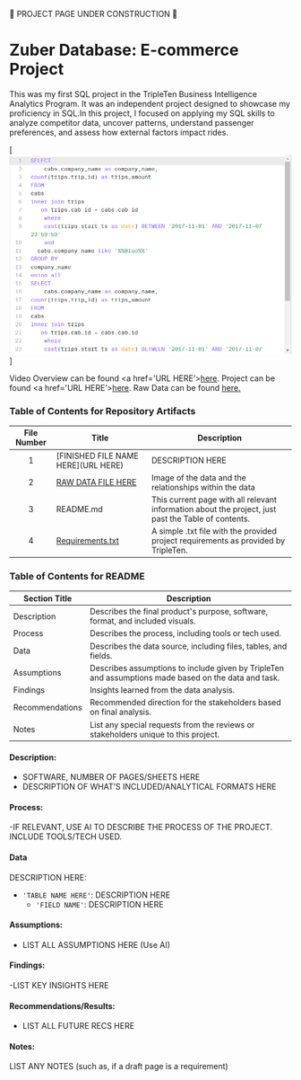 🚧 PROJECT PAGE UNDER CONSTRUCTION 🚧

# Zuber Database: E-commerce Project

This was my first SQL project in the TripleTen Business Intelligence Analytics Program. It was an independent project designed to showcase my proficiency in SQL.In this project, I focused on applying my SQL skills to analyze competitor data, uncover patterns, understand passenger preferences, and assess how external factors impact rides.


[<img src="https://github.com/SakinahJ/Data_Projects_TripleTen/blob/main/Images/SQL%20Ecommerce1.png" alt="First Sheet of Project**">]

Video Overview can be found <a href='URL HERE’><u>here</u>.</a>
Project can be found <a href='URL HERE’><u>here</u>.</a>
Raw Data can be found <a href='URL HERE'><u>here</u>.</a>

### Table of Contents for Repository Artifacts
| File Number | Title | Description |
| :-----------: | ----------- |----------- |
| 1 | [FINISHED FILE NAME HERE](URL HERE) | DESCRIPTION HERE |
| 2 | [RAW DATA FILE HERE](https://github.com/SakinahJ/Data_Projects_TripleTen/blob/main/Images/tablescheme.png) | Image of the data and the relationships within the data |
| 3 | README.md | This current page with all relevant information about the project, just past the Table of contents. |
| 4 | [Requirements.txt](https://github.com/SakinahJ/Data_Projects_TripleTen/blob/main/Ecommerce/Requirements.txt) | A simple .txt file with the provided project requirements as provided by TripleTen. |

### Table of Contents for README
| Section Title | Description |
| ----------- |----------- |
| Description | Describes the final product's purpose, software, format, and included visuals. |
| Process | Describes the process, including tools or tech used. |
| Data | Describes the data source, including files, tables, and fields. |
| Assumptions | Describes assumptions to include given by TripleTen and assumptions made based on the data and task. |
| Findings | Insights learned from the data analysis. |
| Recommendations | Recommended direction for the stakeholders based on final analysis. |
| Notes | List any special requests from the reviews or stakeholders unique to this project. |

#### Description:
- SOFTWARE, NUMBER OF PAGES/SHEETS HERE
- DESCRIPTION OF WHAT’S INCLUDED/ANALYTICAL FORMATS HERE

#### Process:
-IF RELEVANT, USE AI TO DESCRIBE THE PROCESS OF THE PROJECT. INCLUDE TOOLS/TECH USED.

#### Data
DESCRIPTION HERE:
- `'TABLE NAME HERE'`: DESCRIPTION HERE
    - `'FIELD NAME'`: DESCRIPTION HERE

#### Assumptions:
- LIST ALL ASSUMPTIONS HERE (Use AI)


#### Findings:
-LIST KEY INSIGHTS HERE

#### Recommendations/Results:
- LIST ALL FUTURE RECS HERE

#### Notes:
LIST ANY NOTES (such as, if a draft page is a requirement)

